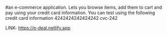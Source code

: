 #an e-commerce application. 
Lets you browse items, add them to cart and pay using your credit card information.
You can test using the following credit card information
4242424242424242
cvc-242


LINK- https://e-deal.netlify.app
